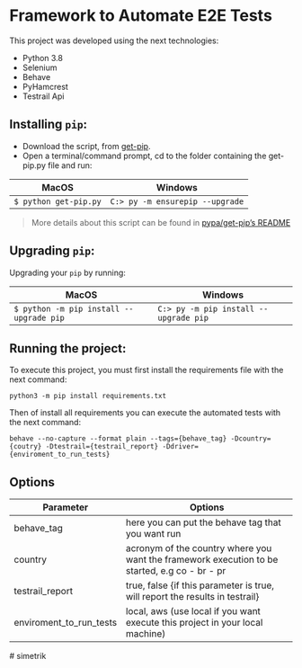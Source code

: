 # Framework to Automate E2E Tests #
This project was developed using the next technologies:
* Python 3.8
* Selenium
* Behave
* PyHamcrest
* Testrail Api

## Installing `pip`:

* Download the script, from [get-pip](https://bootstrap.pypa.io/get-pip.py).
* Open a terminal/command prompt, cd to the folder containing the get-pip.py file and run:

| MacOS | Windows |
| ------ | ------ |
| `$ python get-pip.py` | `C:> py -m ensurepip --upgrade` |

>More details about this script can be found in [pypa/get-pip’s README](https://github.com/pypa/get-pip)

## Upgrading `pip`:

Upgrading your `pip` by running:

| MacOS | Windows |
| ------ | ------ |
| `$ python -m pip install --upgrade pip` | `C:> py -m pip install --upgrade pip` |

## Running the project:

To execute this project, you must first install the requirements file with the next command:

`python3 -m pip install requirements.txt`

Then of install all requirements you can execute the automated tests with the next command:

`behave --no-capture --format plain --tags={behave_tag} -Dcountry={coutry} -Dtestrail={testrail_report} -Ddriver={enviroment_to_run_tests}`
## Options

| Parameter               | Options                                                                                                            |
|-------------------------|--------------------------------------------------------------------------------------------------------------------|
| behave_tag              | here you can put the behave tag that you want run                                                                  |
| country                 | acronym of the country where you want the framework execution to be started, e.g co - br - pr                      |
| testrail_report         | true, false {if this parameter is true, will report the results in testrail}                                       |
| enviroment_to_run_tests | local, aws (use local if you want execute this project in your local machine)                                      |
#   s i m e t r i k  
 